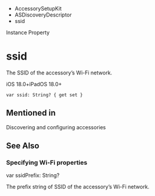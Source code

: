 

- AccessorySetupKit
- ASDiscoveryDescriptor
-  ssid 

Instance Property

# ssid

The SSID of the accessory’s Wi-Fi network.

iOS 18.0+iPadOS 18.0+

``` source
var ssid: String? { get set }
```

## Mentioned in 

Discovering and configuring accessories

## See Also

### Specifying Wi-Fi properties

var ssidPrefix: String?

The prefix string of SSID of the accessory’s Wi-Fi network.

